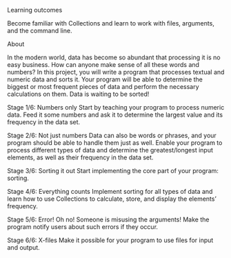  Learning outcomes

Become familiar with Collections and learn to work with files, arguments, and the command line.


 About

In the modern world, data has become so abundant that processing it is no easy business. How can anyone make sense of all these words and numbers? In this project, you will write a program that processes textual and numeric data and sorts it. Your program will be able to determine the biggest or most frequent pieces of data and perform the necessary calculations on them. Data is waiting to be sorted!



Stage 1/6: Numbers only
Start by teaching your program to process numeric data. Feed it some numbers and ask it to determine the largest value and its frequency in the data set. 

Stage 2/6: Not just numbers
Data can also be words or phrases, and your program should be able to handle them just as well. Enable your program to process different types of data and determine the greatest/longest input elements, as well as their frequency in the data set.

Stage 3/6: Sorting it out
Start implementing the core part of your program: sorting.

Stage 4/6: Everything counts
Implement sorting for all types of data and learn how to use Collections to calculate, store, and display the elements’ frequency.

Stage 5/6: Error!
Oh no! Someone is misusing the arguments! Make the program notify users about such errors if they occur.

Stage 6/6: X-files
Make it possible for your program to use files for input and output. 









